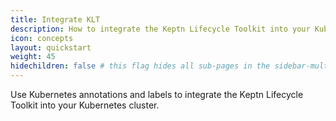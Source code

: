 ```yaml
---
title: Integrate KLT
description: How to integrate the Keptn Lifecycle Toolkit into your Kubernetes cluster
icon: concepts
layout: quickstart
weight: 45
hidechildren: false # this flag hides all sub-pages in the sidebar-multicard.html
---
```


Use Kubernetes annotations and labels
to integrate the Keptn Lifecycle Toolkit into your Kubernetes cluster.
